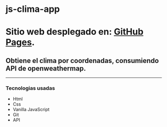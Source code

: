 # js-clima-app

# Sitio web desplegado en: [GitHub Pages](https://angelcarballeira.github.io/js-clima-app/).

## Obtiene el clima por coordenadas, consumiendo API de openweathermap.

---

### Tecnologias usadas

- Html
- Css
- Vanilla JavaScript
- Git
- API
